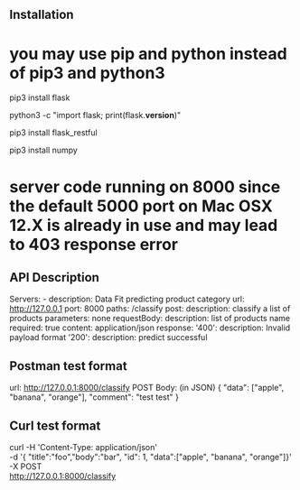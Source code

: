 ## Installation
# you may use pip and python instead of pip3 and python3
pip3 install flask

python3 -c "import flask; print(flask.__version__)"

pip3 install flask_restful

pip3 install numpy



# server code running on 8000 since the default 5000 port on Mac OSX 12.X is already in use and may lead to 403 response error

## API Description
Servers: 
    - description: Data Fit predicting product category 
    url: http://127.0.0.1 
    port: 8000 
paths: 
    /classify 
        post: 
            description: classify a list of products
            parameters:
                none
            requestBody:
                description: list of products name
                required: true
                content:
                    application/json
            response:
                '400':
                    description: Invalid payload format
                '200':
                    description: predict successful

## Postman test format
url: http://127.0.0.1:8000/classify
POST
Body: (in JSON)
{
  "data": ["apple", "banana", "orange"],
  "comment": "test test"
}

## Curl test format
curl -H 'Content-Type: application/json' \
    -d '{ "title":"foo","body":"bar", "id": 1, "data":["apple", "banana", "orange"]}' \
    -X POST \
    http://127.0.0.1:8000/classify
